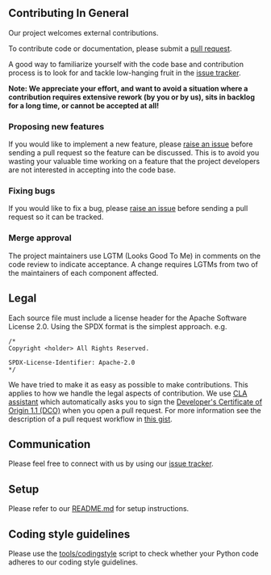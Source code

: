<!--
  ------------------------------------------------------------------------
  Copyright 2020 IBM Corp. All Rights Reserved.
 
  Licensed under the Apache License, Version 2.0 (the "License");
  you may not use this file except in compliance with the License.
  You may obtain a copy of the License at
 
      http://www.apache.org/licenses/LICENSE-2.0
 
  Unless required by applicable law or agreed to in writing, software
  distributed under the License is distributed on an "AS IS" BASIS,
  WITHOUT WARRANTIES OR CONDITIONS OF ANY KIND, either express or implied.
  See the License for the specific language governing permissions and
  limitations under the License.
  ------------------------------------------------------------------------
-->

## Contributing In General
Our project welcomes external contributions.

To contribute code or documentation, please submit a [pull request](https://github.com/IBM/containerization-for-sap-s4hana/pulls).

A good way to familiarize yourself with the code base and contribution process is to look for and tackle low-hanging fruit in the [issue tracker](https://github.com/IBM/containerization-for-sap-s4hana/issues).


**Note: We appreciate your effort, and want to avoid a situation where a contribution requires extensive rework (by you or by us), sits in backlog for a long time, or cannot be accepted at all!**

### Proposing new features

If you would like to implement a new feature, please [raise an issue](https://github.com/IBM/containerization-for-sap-s4hana/issues) before sending a pull request so the feature can be discussed. This is to avoid you wasting your valuable time working on a feature that the project developers are not interested in accepting into the code base.

### Fixing bugs

If you would like to fix a bug, please [raise an issue](https://github.com/IBM/containerization-for-sap-s4hana/issues) before sending a pull request so it can be tracked.

### Merge approval

The project maintainers use LGTM (Looks Good To Me) in comments on the code review to indicate acceptance. A change requires LGTMs from two of the maintainers of each component affected.

<!--
For a list of the maintainers, see the [MAINTAINERS.md](MAINTAINERS.md) page.
-->

## Legal

Each source file must include a license header for the Apache Software License 2.0. Using the SPDX format is the simplest approach. e.g.

```
/*
Copyright <holder> All Rights Reserved.

SPDX-License-Identifier: Apache-2.0
*/
```

We have tried to make it as easy as possible to make contributions. This applies to how we handle the legal aspects of contribution. We use [CLA assistant](https://cla-assistant.io/) which automatically asks you to sign the [Developer's Certificate of Origin 1.1 (DCO)](https://gist.github.com/jridfe/cb9ed03deb37baa644e64eea3a327065) when you open a pull request. For more information see the description of a pull request workflow in [this gist](https://gist.github.com/reicolina/f30d7475157f3bf21ec6807a6caff85a).

## Communication
Please feel free to connect with us by using our [issue tracker](https://github.com/IBM/containerization-for-sap-s4hana/issues).

## Setup
Please refer to our [README.md](README.md) for setup instructions.

<!--
## Testing
**FIXME** Please provide information that helps the developer test any changes they make before submitting.
-->

## Coding style guidelines
Please use the [tools/codingstyle](tools/codingstyle) script to check whether your Python code adheres to our coding style guidelines.
